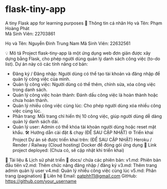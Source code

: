 # flask-tiny-app
A tiny Flask app for learning purposes
📜 Thông tin cá nhân
Họ và Tên: Phạm Hoàng Phát  
Mã Sinh Viên: 22703861  

Họ và Tên:  Nguyễn Đinh Trung Nam
Mã Sinh Viên: 22632561 

💡 Mô tả Project
flask-tiny-app là một ứng dụng web đơn giản được xây dựng bằng Flask, cho phép người dùng quản lý danh sách công việc (to-do list). Dự án này có các tính năng cơ bản:

-  Đăng ký / Đăng nhập: Người dùng có thể tạo tài khoản và đăng nhập để quản lý công việc của mình.
-  Quản lý công việc: Người dùng có thể thêm, chỉnh sửa, xóa công việc trong danh sách.
-  Quản lý công việc hoàn thành: Đánh dấu công việc là hoàn thành hoặc chưa hoàn thành.
-  Quản lý nhiều công việc cùng lúc: Cho phép người dùng xóa nhiều công việc cùng lúc.
-  Phân trang: Mỗi trang chỉ hiển thị 10 công việc, giúp người dùng dễ dàng quản lý danh sách dài.
-  Quản lý user: Admin có thể khóa tài khoản người dùng hoặc reset mật khẩu.
🛠 Hướng dẫn cài đặt & chạy
  (ĐỂ SAU CẬP NHẬT)
🌐 Triển khai Project
Dự án sẽ được triển khai trên:
  (ĐỂ SAU CẬP NHẬT)
Heroku / Render / Railway (Cloud hosting)
Docker để đóng gói ứng dụng
📌 Link project deployed: (Chưa có, sẽ cập nhật khi triển khai)

📂 Tài liệu & Lịch sử phát triển
📁 docs/ chứa các phiên bản:
v1.md: Phiên bản đầu tiên
v2.md: Thêm chức năng đăng nhập / đăng ký
v3.md: Thêm trang admin quản lý user
v4.md: Quản lý nhiều công việc cùng lúc
v5.md: Phân trang (pagination)
📢 Liên hệ
Email: patphh11@gmail.com
GitHub: https://github.com/your_username
